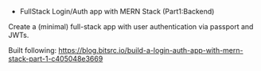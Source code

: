 * FullStack Login/Auth app with MERN Stack (Part1:Backend)

Create a (minimal) full-stack app with user authentication via passport and JWTs.

Built following: https://blog.bitsrc.io/build-a-login-auth-app-with-mern-stack-part-1-c405048e3669